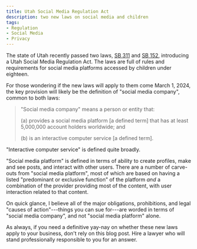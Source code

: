 ```yaml
---
title: Utah Social Media Regulation Act
description: two new laws on social media and children
tags:
- Regulation
- Social Media
- Privacy
---
```


The state of Utah recently passed two laws, [SB 311](https://le.utah.gov/~2023/bills/static/HB0311.html) and [SB 152](https://le.utah.gov/~2023/bills/static/SB0152.html), introducing a Utah Social Media Regulation Act.  The laws are full of rules and requirements for social media platforms accessed by children under eighteen.

For those wondering if the new laws will apply to them come March 1, 2024, the key provision will likely be the definition of "social media company", common to both laws:

> "Social media company" means a person or entity that:
>
> (a) provides a social media platform [a defined term] that has at least 5,000,000 account holders worldwide; and
>
> (b) is an interactive computer service [a defined term].

"Interactive computer service" is defined quite broadly.

"Social media platform" is defined in terms of ability to create profiles, make and see posts, and interact with other users.  There are a number of carve-outs from "social media platform", most of which are based on having a listed "predominant or exclusive function" of the platform _and_ a combination of the provider providing most of the content, with user interaction related to that content.

On quick glance, I believe all of the major obligations, prohibitions, and legal "causes of action"---things you can sue for---are worded in terms of "social media company", and not "social media platform" alone.

As always, if you need a definitive yay-nay on whether these new laws apply to your business, don't rely on this blog post.  Hire a lawyer who will stand professionally responsible to you for an answer.
